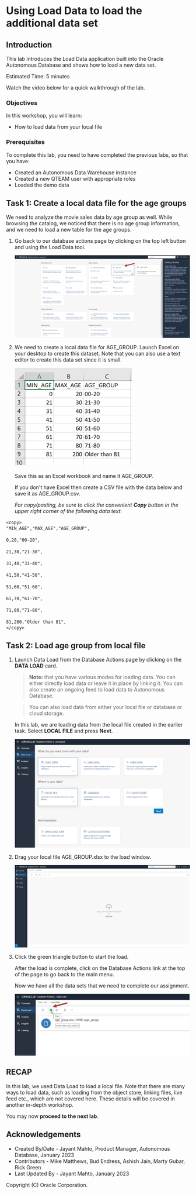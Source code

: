 # Using Load Data to load the additional data set


## Introduction

This lab introduces the Load Data application built into the Oracle Autonomous Database and shows how to load a new data set.

Estimated Time: 5 minutes

Watch the video below for a quick walkthrough of the lab.
[](youtube:youtubeid)

### Objectives

In this workshop, you will learn:
-	How to load data from your local file

### Prerequisites

To complete this lab, you need to have completed the previous labs, so that you have:

- Created an Autonomous Data Warehouse instance
- Created a new QTEAM user with appropriate roles
- Loaded the demo data

## Task 1: Create a local data file for the age groups

We need to analyze the movie sales data by age group as well. While browsing the catalog,
we noticed that there is no age group information, and we need to load a
new table for the age groups.

1.  Go back to our database actions page by clicking on the
    top left button and using the Load Data tool.

    ![Screenshot of data load card](images/image8_load_card.png)

2.  We need to create a local data file for AGE_GROUP. Launch Excel on
    your desktop to create this dataset. Note that you can also use a
    text editor to create this data set since it is small.

    ![Screenshot of age group data in Excel](images/image9_data_excel.png)

    Save this as an Excel workbook and name it AGE_GROUP.

    If you don't have Excel then create a CSV file with the data below
    and save it as AGE_GROUP.csv.

    *For copy/pasting, be sure to click the convenient __Copy__ button in the upper right corner of the following data text*: 
    
```
<copy>
"MIN_AGE","MAX_AGE","AGE_GROUP",

0,20,"00-20",

21,30,"21-30",

31,40,"31-40",

41,50,"41-50",

51,60,"51-60",

61,70,"61-70",

71,80,"71-80",

81,200,"Older than 81",
</copy>
```

## Task 2: Load age group from local file

1.  Launch Data Load from the Database Actions page by clicking on the **DATA LOAD** card.
    
    >**Note:** that you have various modes for loading data. You can either
    directly load data or leave it in place by linking it. You can
    also create an ongoing feed to load data to Autonomous Database.
    
    >You can also load data from either your local file or database or
    cloud storage.
    
    In this lab, we are loading data from the local file created in the earlier
    task. Select **LOCAL FILE** and press **Next**.

    ![Screenshot of load data options](images/image10_load_option.png)

2.  Drag your local file AGE_GROUP.xlsx to the load window.

    ![Screenshot of pick file for load](images/image11_load_file.png)

3.  Click the green triangle button to start the load.

    After the load is complete, click on the Database Actions link at the top
    of the page to go back to the main menu.
    
    Now we have all the data sets that we need to complete our assignment.

    ![Screenshot of start loading file](images/image12_load_file_start.png)

## RECAP

In this lab, we used Data Load to load a local file. Note that there are many ways to load data, such as loading from the object store, linking files, live feed etc., which are not covered here. These details will be covered in another in-depth workshop.

You may now **proceed to the next lab**.

## Acknowledgements

- Created By/Date - Jayant Mahto, Product Manager, Autonomous Database, January 2023
- Contributors - Mike Matthews, Bud Endress, Ashish Jain, Marty Gubar, Rick Green
- Last Updated By - Jayant Mahto, January 2023


Copyright (C)  Oracle Corporation.